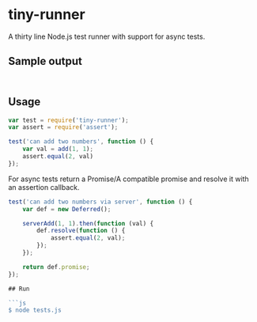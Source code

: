 # tiny-runner

A thirty line Node.js test runner with support for async tests.

## Sample output

<img src="https://raw.github.com/st3redstripe/tiny-runner/assets/screen.png" style="height: 10px;"/>

## Usage

```js
var test = require('tiny-runner');
var assert = require('assert');

test('can add two numbers', function () {
	var val = add(1, 1);
	assert.equal(2, val)
});
```

For async tests return a Promise/A compatible promise and resolve it with an assertion callback.

```js
test('can add two numbers via server', function () {
	var def = new Deferred();

	serverAdd(1, 1).then(function (val) {
		def.resolve(function () {
			assert.equal(2, val);	
		});
	});

	return def.promise;
});

## Run

```js
$ node tests.js
```
